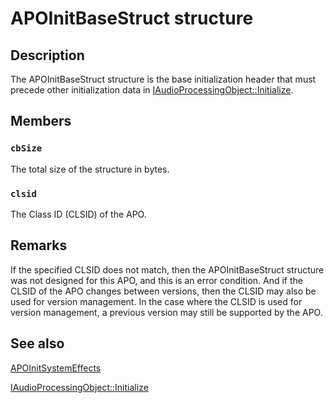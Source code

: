 # APOInitBaseStruct structure

## Description

The APOInitBaseStruct structure is the base initialization header that must precede other
initialization data in [IAudioProcessingObject::Initialize](https://learn.microsoft.com/windows/desktop/api/audioenginebaseapo/nf-audioenginebaseapo-iaudioprocessingobject-initialize).

## Members

### `cbSize`

The total size of the structure in bytes.

### `clsid`

The Class ID (CLSID) of the APO.

## Remarks

If the specified CLSID does not match, then the APOInitBaseStruct structure was not designed for this APO, and this is an error condition. And if the CLSID of the APO changes
between versions, then the CLSID may also be used for version management. In the case where the CLSID is used for version management, a previous version may still be supported by the APO.

## See also

[APOInitSystemEffects](https://learn.microsoft.com/windows/desktop/api/audioenginebaseapo/ns-audioenginebaseapo-apoinitsystemeffects)

[IAudioProcessingObject::Initialize](https://learn.microsoft.com/windows/desktop/api/audioenginebaseapo/nf-audioenginebaseapo-iaudioprocessingobject-initialize)
